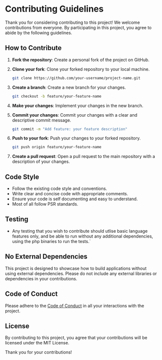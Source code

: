 # Contributing Guidelines

Thank you for considering contributing to this project! We welcome contributions from everyone. By participating in this project, you agree to abide by the following guidelines.

## How to Contribute

1. **Fork the repository**: Create a personal fork of the project on GitHub.
2. **Clone your fork**: Clone your forked repository to your local machine.
    ```sh
    git clone https://github.com/your-username/project-name.git
    ```
3. **Create a branch**: Create a new branch for your changes.
    ```sh
    git checkout -b feature/your-feature-name
    ```
4. **Make your changes**: Implement your changes in the new branch.

5. **Commit your changes**: Commit your changes with a clear and descriptive commit message.
    ```sh
    git commit -m "Add feature: your feature description"
    ```
6. **Push to your fork**: Push your changes to your forked repository.
    ```sh
    git push origin feature/your-feature-name
    ```
7. **Create a pull request**: Open a pull request to the main repository with a description of your changes.

## Code Style

- Follow the existing code style and conventions.
- Write clear and concise code with appropriate comments.
- Ensure your code is self documenting and easy to understand.
- Most of all follow PSR standards.

## Testing

- Any testing that you wish to contribute should utlise basic language features only, and be able to run without any additional dependencies, using the php binaries to run the tests.`

## No External Dependencies

This project is designed to showcase how to build applications without using external dependencies. Please do not include any external libraries or dependencies in your contributions.

## Code of Conduct

Please adhere to the [Code of Conduct](./CODE_OF_CONDUCT.md) in all your interactions with the project.

## License

By contributing to this project, you agree that your contributions will be licensed under the MIT License.

Thank you for your contributions!